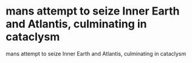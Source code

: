 # mans attempt to seize Inner Earth and Atlantis, culminating in cataclysm

mans attempt to seize Inner Earth and Atlantis, culminating in cataclysm